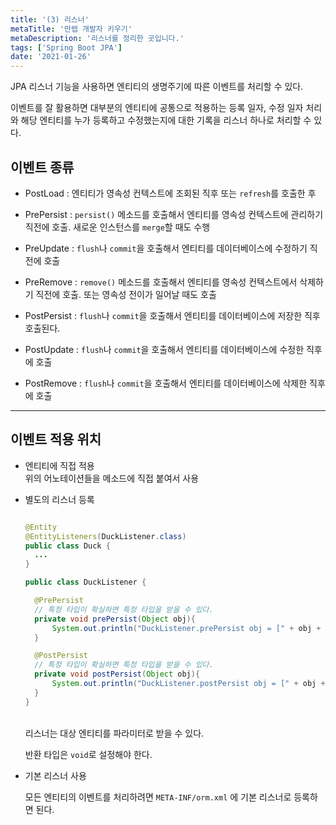 ```yaml
---
title: '(3) 리스너'
metaTitle: '만렙 개발자 키우기'
metaDescription: '리스너를 정리한 곳입니다.'
tags: ['Spring Boot JPA']
date: '2021-01-26'
---
```


JPA 리스너 기능을 사용하면 엔티티의 생명주기에 따른 이벤트를 처리할 수 있다.

이벤트를 잘 활용하면 대부분의 엔티티에 공통으로 적용하는 등록 일자, 수정 일자 처리와 해당 엔티티를 누가 등록하고 수정했는지에 대한 기록을 리스너 하나로 처리할 수 있다.

## 이벤트 종류

- PostLoad : 엔티티가 영속성 컨텍스트에 조회된 직후 또는 `refresh`를 호출한 후

* PrePersist : `persist()` 메소드를 호출해서 엔티티를 영속성 컨텍스트에 관리하기 직전에 호출. 새로운 인스턴스를 `merge`할 때도 수행

- PreUpdate : `flush`나 `commit`을 호출해서 엔티티를 데이터베이스에 수정하기 직전에 호출

* PreRemove : `remove()` 메소드를 호출해서 엔티티를 영속성 컨텍스트에서 삭제하기 직전에 호출. 또는 영속성 전이가 일어날 때도 호출

- PostPersist : `flush`나 `commit`을 호출해서 엔티티를 데이터베이스에 저장한 직후 호출된다.

* PostUpdate : `flush`나 `commit`을 호출해서 엔티티를 데이터베이스에 수정한 직후에 호출

- PostRemove : `flush`나 `commit`을 호출해서 엔티티를 데이터베이스에 삭제한 직후에 호출

---

## 이벤트 적용 위치

- 엔티티에 직접 적용
  <br/>
  위의 어노테이션들을 메소드에 직접 붙여서 사용

* 별도의 리스너 등록
  <br/>

  ```java

  @Entity
  @EntityListeners(DuckListener.class)
  public class Duck {
    ...
  }

  public class DuckListener {

    @PrePersist
    // 특정 타입이 확실하면 특정 타입을 받을 수 있다.
    private void prePersist(Object obj){
        System.out.println("DuckListener.prePersist obj = [" + obj + "]");
    }

    @PostPersist
    // 특정 타입이 확실하면 특정 타입을 받을 수 있다.
    private void postPersist(Object obj){
        System.out.println("DuckListener.postPersist obj = [" + obj + "]");
    }
  }
  ```

  <br/>
  리스너는 대상 엔티티를 파라미터로 받을 수 있다.

  반환 타입은 `void`로 설정해야 한다.

- 기본 리스너 사용

  모든 엔티티의 이벤트를 처리하려면 `META-INF/orm.xml` 에 기본 리스너로 등록하면 된다.
